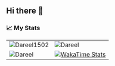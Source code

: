 <!--START_SECTION:waka-->
 ## Hi there 👋

### 📈 My Stats

<table>
  <tr>
    <td>
      <img src="https://github-readme-stats.vercel.app/api/top-langs?username=Dareel1502&show_icons=true&locale=en&layout=compact&theme=tokyonight&amp;hide_border=false&card_width=500" alt="Dareel1502" />
    </td>
    <td>
      <img src="https://github-readme-streak-stats.herokuapp.com/?user=Dareel1502&&theme=tokyonight" alt="Dareel" />
    </td>
  </tr>
  <tr>
    <td>
      <img src="https://github-readme-stats.vercel.app/api?username=Dareel1502&show_icons=true&locale=en&theme=tokyonight" alt="Dareel" />
    </td>
    <td>
      <a href="https://wakatime.com/@dareel">
        <img src="https://github-readme-stats-pyromagnes-projects.vercel.app/api/wakatime?username=Dareel1502&layout=compact&theme=tokyonight&hide_border=false&custom_title=Time%20Spent%20in%20Languages" alt="WakaTime Stats" />
      </a>
    </td>
<!--END_SECTION:waka-->
